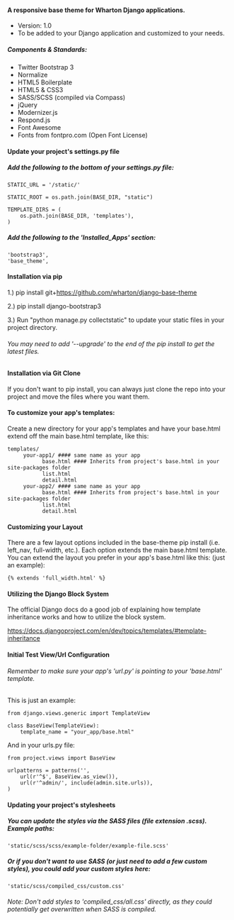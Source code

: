 #### A responsive base theme for Wharton Django applications.
- Version: 1.0
- To be added to your Django application and customized to your needs.

##### Components & Standards: 
- Twitter Bootstrap 3
- Normalize
- HTML5 Boilerplate 
- HTML5 & CSS3
- SASS/SCSS (compiled via Compass)
- jQuery
- Modernizer.js
- Respond.js
- Font Awesome
- Fonts from fontpro.com (Open Font License)

#### Update your project's settings.py file

##### Add the following to the bottom of your settings.py file:

<pre><code>STATIC_URL = '/static/'

STATIC_ROOT = os.path.join(BASE_DIR, "static")

TEMPLATE_DIRS = (
    os.path.join(BASE_DIR, 'templates'),
)
</code></pre>

##### Add the following to the 'Installed_Apps' section: 

<pre><code>'bootstrap3',
'base_theme',
</code></pre>

#### Installation via pip

1.) pip install git+https://github.com/wharton/django-base-theme
	
2.) pip install django-bootstrap3 

3.) Run "python manage.py collectstatic" to update your static files in your project directory.

###### You may need to add '--upgrade' to the end of the pip install to get the latest files.

#### Installation via Git Clone

If you don't want to pip install, you can always just clone the repo into your project and move
the files where you want them.

#### To customize your app's templates:
		
Create a new directory for your app's templates and have your base.html extend off the main base.html template, like this:

<pre><code>templates/
     your-app1/ #### same name as your app
           base.html #### Inherits from project's base.html in your site-packages folder
           list.html
           detail.html
     your-app2/ #### same name as your app
           base.html #### Inherits from project's base.html in your site-packages folder
           list.html
           detail.html
</code></pre>
           
#### Customizing your Layout

There are a few layout options included in the base-theme pip install (i.e. left_nav, full-width, etc.). Each option
extends the main base.html template. You can extend the layout you prefer in your app's
base.html like this: (just an example): 

<pre><code>{% extends 'full_width.html' %}</code></pre>

#### Utilizing the Django Block System

The official Django docs do a good job of explaining how template inheritance works and how to utilize
the block system.

https://docs.djangoproject.com/en/dev/topics/templates/#template-inheritance

#### Initial Test View/Url Configuration

###### Remember to make sure your app's 'url.py' is pointing to your 'base.html' template.

This is just an example:

<pre><code>from django.views.generic import TemplateView

class BaseView(TemplateView):
    template_name = "your_app/base.html" 
</code></pre>
    
And in your urls.py file:

<pre><code>from project.views import BaseView

urlpatterns = patterns('',
    url(r'^$', BaseView.as_view()),
    url(r'^admin/', include(admin.site.urls)),
)
</code></pre>

#### Updating your project's stylesheets

##### You can update the styles via the SASS files (file extension .scss). Example paths:

<pre><code>'static/scss/scss/example-folder/example-file.scss'</code></pre>

##### Or if you don't want to use SASS (or just need to add a few custom styles), you could add your custom styles here:

<pre><code>'static/scss/compiled_css/custom.css'</code></pre>

###### Note: Don't add styles to 'compiled_css/all.css' directly, as they could potentially get overwritten when SASS is compiled. 
